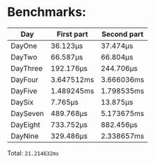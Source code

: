 # Benchmarks:
| Day | First part | Second part |
| --- | --- | --- |
| DayOne | 36.123µs | 37.474µs |
| DayTwo | 66.587µs | 66.804µs |
| DayThree | 192.176µs | 244.706µs |
| DayFour | 3.647512ms | 3.666036ms |
| DayFive | 1.489245ms | 1.798535ms |
| DaySix | 7.765µs | 13.875µs |
| DaySeven | 489.768µs | 5.173675ms |
| DayEight | 733.752µs | 882.456µs |
| DayNine | 329.486µs | 2.338657ms |


Total: `21.214632ms`

